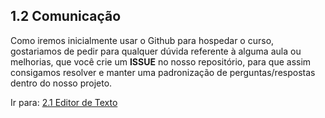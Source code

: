 ## 1.2 Comunicação

Como iremos inicialmente usar o Github para hospedar o curso, gostariamos de pedir para qualquer dúvida referente à alguma aula ou melhorias, que você crie um **ISSUE** no nosso repositório, para que assim consigamos resolver e manter uma padronização de perguntas/respostas dentro do nosso projeto.

Ir para: [2.1 Editor de Texto](../2-Ambiente/1-Editores-e-plugins.md)